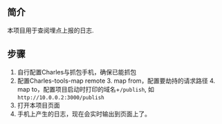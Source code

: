 ## 简介
本项目用于查阅埋点上报的日志.

## 步骤
1. 自行配置Charles与抓包手机，确保已能抓包
2. 配置Charles-tools-map remote
   3. map from，配置要劫持的请求路径
   4. map to，配置项目启动时打印的域名+`/publish`, 如`http://10.0.0.2:3000/publish`
5. 打开本项目页面
6. 手机上产生的日志，现在会实时输出到页面上了。